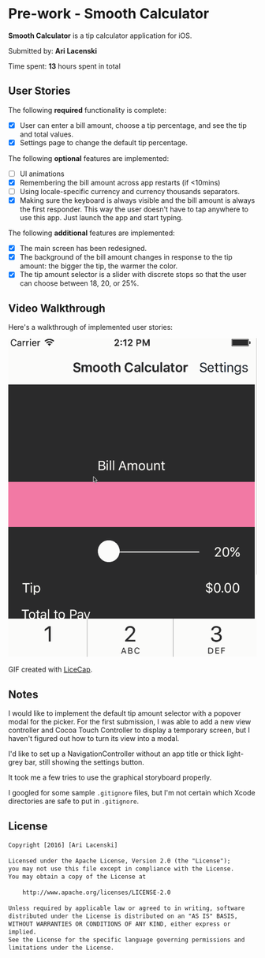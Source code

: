 # Pre-work - Smooth Calculator

**Smooth Calculator** is a tip calculator application for iOS.

Submitted by: **Ari Lacenski**

Time spent: **13** hours spent in total

## User Stories

The following **required** functionality is complete:

* [x] User can enter a bill amount, choose a tip percentage, and see the tip and total values.
* [x] Settings page to change the default tip percentage.

The following **optional** features are implemented:
* [ ] UI animations
* [x] Remembering the bill amount across app restarts (if <10mins)
* [ ] Using locale-specific currency and currency thousands separators.
* [x] Making sure the keyboard is always visible and the bill amount is always the first responder. This way the user doesn't have to tap anywhere to use this app. Just launch the app and start typing.

The following **additional** features are implemented:

- [x] The main screen has been redesigned.
- [x] The background of the bill amount changes in response to the tip amount: the bigger the tip, the warmer the color.
- [x] The tip amount selector is a slider with discrete stops so that the user can choose between 18, 20, or 25%.

## Video Walkthrough 

Here's a walkthrough of implemented user stories:

<img src='https://github.com/tensory/CodePathTipCalculator/blob/master/SmoothTipCalculator.gif' title='Video Walkthrough' width='' alt='Video Walkthrough' />

GIF created with [LiceCap](http://www.cockos.com/licecap/).

## Notes

I would like to implement the default tip amount selector with a popover modal for the picker. For the first submission, I was able to add a new view controller and Cocoa Touch Controller to display a temporary screen, but I haven't figured out how to turn its view into a modal. 

I'd like to set up a NavigationController without an app title or thick light-grey bar, still showing the settings button.

It took me a few tries to use the graphical storyboard properly.

I googled for some sample `.gitignore` files, but I'm not certain which Xcode directories are safe to put in `.gitignore`.

## License

    Copyright [2016] [Ari Lacenski]

    Licensed under the Apache License, Version 2.0 (the "License");
    you may not use this file except in compliance with the License.
    You may obtain a copy of the License at

        http://www.apache.org/licenses/LICENSE-2.0

    Unless required by applicable law or agreed to in writing, software
    distributed under the License is distributed on an "AS IS" BASIS,
    WITHOUT WARRANTIES OR CONDITIONS OF ANY KIND, either express or implied.
    See the License for the specific language governing permissions and
    limitations under the License.
